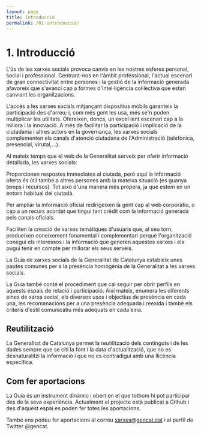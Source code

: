 ```yaml
---
layout: page
title: Introducció
permalink: /01-introduccio/
---
```

# 1. Introducció
L'ús de les xarxes socials provoca canvis en les nostres esferes personal, social i professional. Centrant-nos en l'àmbit professional, l'actual escenari de gran connectivitat entre persones i la gestió de la informació generada afavoreix que s'avanci cap a formes d'intel·ligència col·lectiva que estan canviant les organitzacions.

L'accés a les xarxes socials mitjançant dispositius mòbils garanteix la participació des d'arreu; i, com més gent les usa, més se'n poden multiplicar les utilitats. Ofereixen, doncs, un excel·lent escenari cap a la millora i la innovació. A més de facilitar la participació i implicació de la ciutadania i altres actors en la governança, les xarxes socials complementen els canals d'atenció ciutadana de l'Administració (telefònica, presencial, virutal,...).

Al mateix temps que el web de la Generalitat serveix per oferir informació detallada, les xarxes socials:

Proporcionen respostes immediates al ciutadà, però aquí la informació oferta és útil també a altres persones amb la mateixa situació (es guanya temps i recursos). Tot això d'una manera més propera, ja que estem en un entorn habitual del ciutadà.

Per ampliar la informació oficial redirigeixen la gent cap al web corporatiu, o cap a un recurs acordat que tingui tant crèdit com la informació generada pels canals oficials.

Faciliten la creació de xarxes temàtiques d'usuaris que, al seu torn, produeixen coneixement fonamental i complementari perquè l'organització conegui els interessos i la informació que generen aquestes xarxes i els pugui tenir en compte per millorar els seus serveis.

La Guia de xarxes socials de la Generalitat de Catalunya estableix unes pautes comunes per a la presència homogènia de la Generalitat a les xarxes socials.

La Guia també conté el procediment que cal seguir per obrir perfils en aquests espais de relació i participació. Així mateix, enumera les diferents eines de xarxa social, els diversos usos i objectius de presència en cada una, les recomanacions per a una presència adequada i reexida i també els criteris d'estil comunicatiu més adequats en cada eina.

## Reutilització

La Generalitat de Catalunya permet la reutilització dels continguts i de les dades sempre que se citi la font i la data d'actualització, que no es desnaturalitzi la informació i que no es contradigui amb una llicència específica.

## Com fer aportacions

La Guia és un instrument dinàmic i obert en el que tothom hi pot participar des de la seva experiència. Actualment el projecte està publicat a Github i des d'aquest espai es poden fer totes les aportacions.

També ens podeu fer aportacions al correu xarxes@gencat.cat i al perfil de Twitter @gencat.